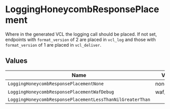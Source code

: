 # LoggingHoneycombResponsePlacement

Where in the generated VCL the logging call should be placed. If not set, endpoints with `format_version` of 2 are placed in `vcl_log` and those with `format_version` of 1 are placed in `vcl_deliver`.



## Values

| Name                                                      | Value                                                     |
| --------------------------------------------------------- | --------------------------------------------------------- |
| `LoggingHoneycombResponsePlacementNone`                   | none                                                      |
| `LoggingHoneycombResponsePlacementWafDebug`               | waf_debug                                                 |
| `LoggingHoneycombResponsePlacementLessThanNilGreaterThan` | <nil>                                                     |